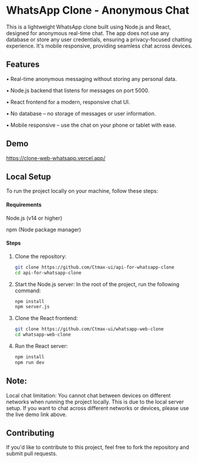 
# WhatsApp Clone - Anonymous Chat

This is a lightweight WhatsApp clone built using Node.js and React, designed for anonymous real-time chat. The app does not use any database or store any user credentials, ensuring a privacy-focused chatting experience. It's mobile responsive, providing seamless chat across devices.




## Features

• Real-time anonymous messaging without storing any personal data.

• Node.js backend that listens for messages on port 5000.

• React frontend for a modern, responsive chat UI.

• No database – no storage of messages or user information.

• Mobile responsive – use the chat on your phone or tablet with ease.




## Demo

https://clone-web-whatsapp.vercel.app/
## Local Setup
To run the project locally on your machine, follow these steps:

#### Requirements
Node.js (v14 or higher)

npm (Node package manager)

#### Steps
1. Clone the repository:
    ```bash
    git clone https://github.com/Ctmax-ui/api-for-whatsapp-clone
    cd api-for-whatsapp-clone
    ```

2. Start the Node.js server: 
In the root of the project, run the following command:

    ```bash
    npm install
    npm server.js
    ```

3. Clone the React frontend:

    ```bash
    git clone https://github.com/Ctmax-ui/whatsapp-web-clone
    cd whatsapp-web-clone
    ```

4. Run the React server:

    ```bash
    npm install
    npm run dev
    ```

## Note:

Local chat limitation: You cannot chat between devices on different networks when running the project locally. This is due to the local server setup. If you want to chat across different networks or devices, please use the live demo link above.


## Contributing

If you'd like to contribute to this project, feel free to fork the repository and submit pull requests.